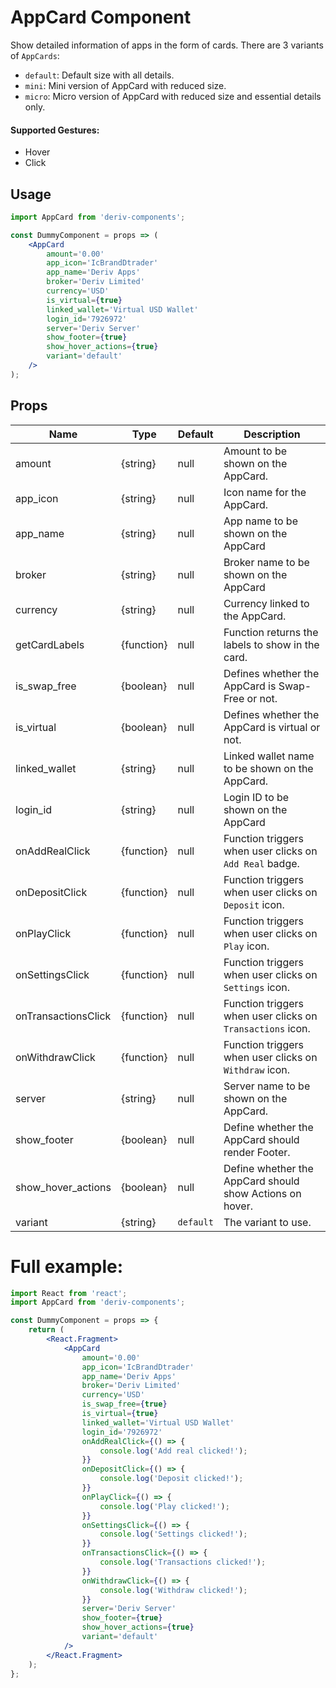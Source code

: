 # AppCard Component

Show detailed information of apps in the form of cards. There are 3 variants of `AppCards`:

-   `default`: Default size with all details.
-   `mini`: Mini version of AppCard with reduced size.
-   `micro`: Micro version of AppCard with reduced size and essential details only.

#### Supported Gestures:

-   Hover
-   Click

## Usage

```jsx
import AppCard from 'deriv-components';

const DummyComponent = props => (
    <AppCard
        amount='0.00'
        app_icon='IcBrandDtrader'
        app_name='Deriv Apps'
        broker='Deriv Limited'
        currency='USD'
        is_virtual={true}
        linked_wallet='Virtual USD Wallet'
        login_id='7926972'
        server='Deriv Server'
        show_footer={true}
        show_hover_actions={true}
        variant='default'
    />
);
```

## Props

| Name                | Type       | Default   | Description                                                |
| ------------------- | ---------- | --------- | ---------------------------------------------------------- |
| amount              | {string}   | null      | Amount to be shown on the AppCard.                         |
| app_icon            | {string}   | null      | Icon name for the AppCard.                                 |
| app_name            | {string}   | null      | App name to be shown on the AppCard                        |
| broker              | {string}   | null      | Broker name to be shown on the AppCard                     |
| currency            | {string}   | null      | Currency linked to the AppCard.                            |
| getCardLabels       | {function} | null      | Function returns the labels to show in the card.           |
| is\_swap\_free        | {boolean}  | null      | Defines whether the AppCard is Swap-Free or not.           |
| is_virtual          | {boolean}  | null      | Defines whether the AppCard is virtual or not.             |
| linked_wallet       | {string}   | null      | Linked wallet name to be shown on the AppCard.             |
| login_id            | {string}   | null      | Login ID to be shown on the AppCard                        |
| onAddRealClick      | {function} | null      | Function triggers when user clicks on `Add Real` badge.    |
| onDepositClick      | {function} | null      | Function triggers when user clicks on `Deposit` icon.      |
| onPlayClick         | {function} | null      | Function triggers when user clicks on `Play` icon.         |
| onSettingsClick     | {function} | null      | Function triggers when user clicks on `Settings` icon.     |
| onTransactionsClick | {function} | null      | Function triggers when user clicks on `Transactions` icon. |
| onWithdrawClick     | {function} | null      | Function triggers when user clicks on `Withdraw` icon.     |
| server              | {string}   | null      | Server name to be shown on the AppCard.                    |
| show_footer         | {boolean}  | null      | Define whether the AppCard should render Footer.           |
| show\_hover\_actions  | {boolean}  | null      | Define whether the AppCard should show Actions on hover.   |
| variant             | {string}   | `default` | The variant to use.                                        |

# Full example:

```jsx
import React from 'react';
import AppCard from 'deriv-components';

const DummyComponent = props => {
    return (
        <React.Fragment>
            <AppCard
                amount='0.00'
                app_icon='IcBrandDtrader'
                app_name='Deriv Apps'
                broker='Deriv Limited'
                currency='USD'
                is_swap_free={true}
                is_virtual={true}
                linked_wallet='Virtual USD Wallet'
                login_id='7926972'
                onAddRealClick={() => {
                    console.log('Add real clicked!');
                }}
                onDepositClick={() => {
                    console.log('Deposit clicked!');
                }}
                onPlayClick={() => {
                    console.log('Play clicked!');
                }}
                onSettingsClick={() => {
                    console.log('Settings clicked!');
                }}
                onTransactionsClick={() => {
                    console.log('Transactions clicked!');
                }}
                onWithdrawClick={() => {
                    console.log('Withdraw clicked!');
                }}
                server='Deriv Server'
                show_footer={true}
                show_hover_actions={true}
                variant='default'
            />
        </React.Fragment>
    );
};
```
